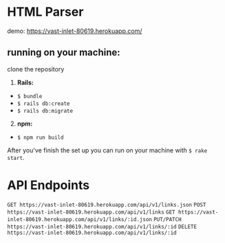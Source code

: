 # HTML Parser
demo: https://vast-inlet-80619.herokuapp.com/

## running on your machine:
clone the repository

1. **Rails:**
* `$ bundle`
* `$ rails db:create`
* `$ rails db:migrate`


2. **npm:**
* `$ npm run build`

After you've finish the set up you can run on your machine with `$ rake start`.  


# API Endpoints
`GET https://vast-inlet-80619.herokuapp.com/api/v1/links.json`
`POST https://vast-inlet-80619.herokuapp.com/api/v1/links`
`GET https://vast-inlet-80619.herokuapp.com/api/v1/links/:id.json`
`PUT/PATCH https://vast-inlet-80619.herokuapp.com/api/v1/links/:id`
`DELETE https://vast-inlet-80619.herokuapp.com/api/v1/links/:id`
